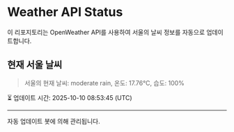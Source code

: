 
# Weather API Status

이 리포지토리는 OpenWeather API를 사용하여 서울의 날씨 정보를 자동으로 업데이트합니다.

## 현재 서울 날씨
> 서울의 현재 날씨: moderate rain, 온도: 17.76°C, 습도: 100%

⏳ 업데이트 시간: 2025-10-10 08:53:45 (UTC)

---
자동 업데이트 봇에 의해 관리됩니다.
